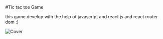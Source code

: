 #Tic tac toe Game

this game develop with the help of javascript and react js and react router dom :)

<img src="https://i.ibb.co/y47Mwmr/Cover.png" alt="Cover" border="0">
